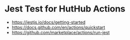 # Jest Test for HutHub Actions

* https://jestjs.io/docs/getting-started
* https://docs.github.com/en/actions/quickstart
* https://github.com/marketplace/actions/run-jest